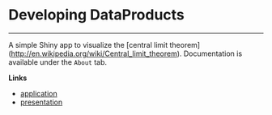 # Developing DataProducts

---

A simple Shiny app to visualize the [central limit theorem] (http://en.wikipedia.org/wiki/Central_limit_theorem).
Documentation is available under the `About` tab.

**Links**
* [application](http://slavakohut.shinyapps.io/appclt/)
* [presentation](http://rpubs.com/stanley-infrared/156830)
